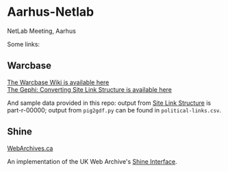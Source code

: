 # Aarhus-Netlab
NetLab Meeting, Aarhus

Some links:

## Warcbase
[The Warcbase Wiki is available here](https://github.com/lintool/warcbase/wiki)  
[The Gephi: Converting Site Link Structure is available here](https://github.com/lintool/warcbase/wiki/Gephi:-Converting-Site-Link-Structure-into-Dynamic-Visualization)

And sample data provided in this repo: output from [Site Link Structure](https://github.com/lintool/warcbase/wiki/Pig:-Analysis-of-Site-Link-Structure) is part-r-00000; output from `pig2gdf.py` can be found in `political-links.csv`.

## Shine
[WebArchives.ca](http://webarchives.ca/)  

An implementation of the UK Web Archive's [Shine Interface](https://github.com/ukwa/shine).
